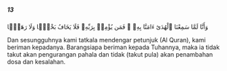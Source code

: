 ##### 13

<span class="ayah">وَأَنَّا لَمَّا سَمِعْنَا ٱلْهُدَىٰٓ ءَامَنَّا بِهِۦ ۖ فَمَن يُؤْمِنۢ بِرَبِّهِۦ فَلَا يَخَافُ بَخْسًۭا وَلَا رَهَقًۭا</span>

<span class="ayah_translation">Dan sesungguhnya kami tatkala mendengar petunjuk (Al Quran), kami beriman kepadanya. Barangsiapa beriman kepada Tuhannya, maka ia tidak takut akan pengurangan pahala dan tidak (takut pula) akan penambahan dosa dan kesalahan.</span>
